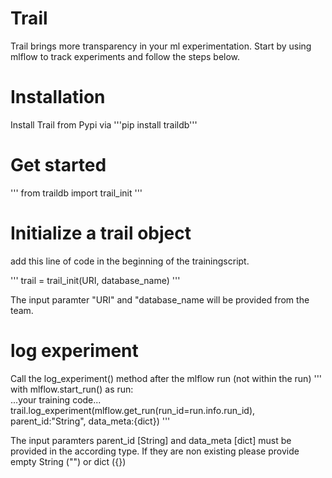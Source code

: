 # Trail

Trail brings more transparency in your ml experimentation.
Start by using mlflow to track experiments and follow the steps below.

# Installation

Install Trail from Pypi via '''pip install traildb'''

# Get started
'''
from traildb import trail_init
'''

# Initialize a trail object

add this line of code in the beginning of the trainingscript.

'''
trail = trail_init(URI, database_name)
'''

The input paramter "URI" and "database_name will be provided from the team.


# log experiment

Call the log_experiment() method after the mlflow run (not within the run)
'''
with mlflow.start_run() as run: <br />
  ...your training code... <br />
trail.log_experiment(mlflow.get_run(run_id=run.info.run_id), parent_id:"String", data_meta:{dict})
'''

The input paramters parent_id [String] and data_meta [dict] must be provided in the according type.
If they are non existing please provide empty String ("") or dict ({})